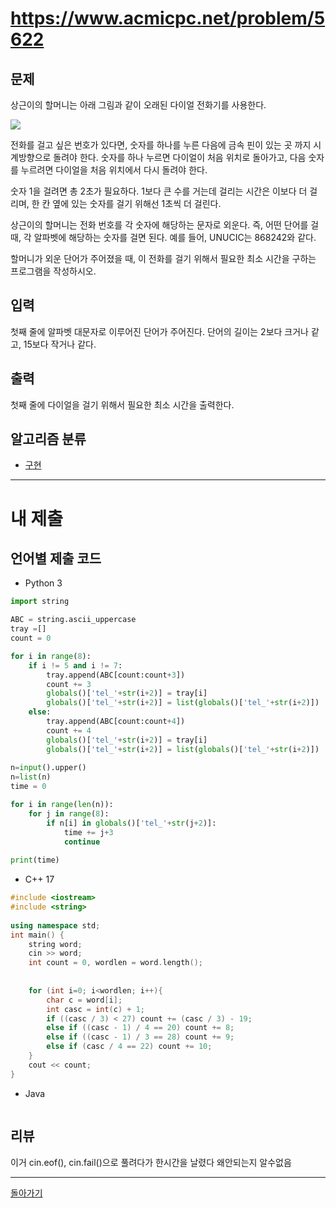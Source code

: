 # https://www.acmicpc.net/problem/5622


## 문제

상근이의 할머니는 아래 그림과 같이 오래된 다이얼 전화기를 사용한다.

![](https://u.acmicpc.net/9c88dd24-3a4c-4a09-bc50-e6496958214d/Screen%20Shot%202021-06-16%20at%2012.48.39%20AM.png)

전화를 걸고 싶은 번호가 있다면, 숫자를 하나를 누른 다음에 금속 핀이 있는 곳 까지 시계방향으로 돌려야 한다. 숫자를 하나 누르면 다이얼이 처음 위치로 돌아가고, 다음 숫자를 누르려면 다이얼을 처음 위치에서 다시 돌려야 한다.

숫자 1을 걸려면 총 2초가 필요하다. 1보다 큰 수를 거는데 걸리는 시간은 이보다 더 걸리며, 한 칸 옆에 있는 숫자를 걸기 위해선 1초씩 더 걸린다.

상근이의 할머니는 전화 번호를 각 숫자에 해당하는 문자로 외운다. 즉, 어떤 단어를 걸 때, 각 알파벳에 해당하는 숫자를 걸면 된다. 예를 들어, UNUCIC는 868242와 같다.

할머니가 외운 단어가 주어졌을 때, 이 전화를 걸기 위해서 필요한 최소 시간을 구하는 프로그램을 작성하시오.

## 입력

첫째 줄에 알파벳 대문자로 이루어진 단어가 주어진다. 단어의 길이는 2보다 크거나 같고, 15보다 작거나 같다.

## 출력

첫째 줄에 다이얼을 걸기 위해서 필요한 최소 시간을 출력한다.

## 알고리즘 분류

- [구현](https://www.acmicpc.net/problem/tag/102)

---
# 내 제출

## 언어별 제출 코드

- Python 3
``` python
import string

ABC = string.ascii_uppercase
tray =[]
count = 0

for i in range(8):
    if i != 5 and i != 7:
        tray.append(ABC[count:count+3])
        count += 3
        globals()['tel_'+str(i+2)] = tray[i]
        globals()['tel_'+str(i+2)] = list(globals()['tel_'+str(i+2)])
    else:
        tray.append(ABC[count:count+4])
        count += 4
        globals()['tel_'+str(i+2)] = tray[i]
        globals()['tel_'+str(i+2)] = list(globals()['tel_'+str(i+2)])
    
n=input().upper()
n=list(n)
time = 0

for i in range(len(n)):
    for j in range(8):
        if n[i] in globals()['tel_'+str(j+2)]:
            time += j+3
            continue
        
print(time)
```

- C++ 17
``` c++
#include <iostream>  
#include <string>  
  
using namespace std;  
int main() {  
    string word;  
    cin >> word;  
    int count = 0, wordlen = word.length();  
  
  
    for (int i=0; i<wordlen; i++){  
        char c = word[i];  
        int casc = int(c) + 1;  
        if ((casc / 3) < 27) count += (casc / 3) - 19;  
        else if ((casc - 1) / 4 == 20) count += 8;  
        else if ((casc - 1) / 3 == 28) count += 9;  
        else if (casc / 4 == 22) count += 10;  
    }  
    cout << count;  
}
```

- Java
``` java

```

## 리뷰

이거 cin.eof(), cin.fail()으로 풀려다가 한시간을 날렸다
왜안되는지 알수없음


---
[돌아가기](../Step.md)